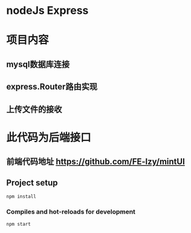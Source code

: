 # nodeJs Express

# 项目内容
## mysql数据库连接
## express.Router路由实现
## 上传文件的接收
# 此代码为后端接口
## 前端代码地址 https://github.com/FE-lzy/mintUI

## Project setup
```
npm install
```

### Compiles and hot-reloads for development
```
npm start
```
